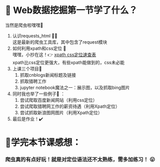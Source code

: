 # :full_moon_with_face: Web数据挖掘第一节学了什么？
当然是爬虫啦嘿嘿:bug:
1. 认识requests_html :ok_woman:    
   这是最新的爬虫工具库，其中包含了request模块
2. 如何利用xpath和css定位 :ghost:    
   嘿嘿，小抄在这！:point_right: [xpath css定位速查表](https://blog.csdn.net/yaya_1q2w/article/details/79468098)   
   xpath比css定位更强大，有些xpath能做到的，css未必能
3. 上课三个项目:blossom: 
   1. 抓取cnblogs新闻标题及链接
   2. 抓取猎聘工作
   3. jupyter notebook魔法之一：展示图，以及抓取bing图片   
4. 同时我也举了一些例子:candy:  ：   
   1. 尝试爬取百度新闻网站（利用css定位）
   2. 尝试爬取猎聘网工作的薪资待遇（利用Xpath定位）
   3. 尝试抓取新浪图网图片（利用Xpath定位）
5. 最后是作业！:heavy_check_mark: 

# :new_moon_with_face:学完本节课感想： 
### 爬虫真的有点好玩！就是对定位语法还不太熟练，需多加练习！ :stuck_out_tongue:
